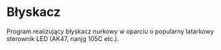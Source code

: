 # Błyskacz

Program realizujący błyskacz nurkowy w oparciu o popularny latarkowy sterownik LED (AK47, nanjg 105C etc.).
